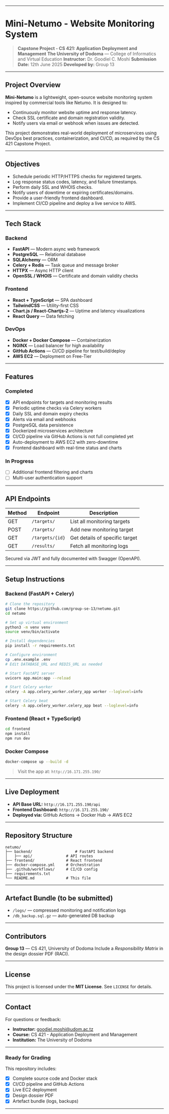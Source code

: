 
---

#  Mini-Netumo - Website Monitoring System

> **Capstone Project - CS 421: Application Deployment and Management**
> **The University of Dodoma** — College of Informatics and Virtual Education
> **Instructor:** Dr. Goodiel C. Moshi
> **Submission Date:** 12th June 2025
> **Developed by:** Group 13

---

## Project Overview

**Mini-Netumo** is a lightweight, open-source website monitoring system inspired by commercial tools like Netumo. It is designed to:

* Continuously monitor website uptime and response latency.
* Check SSL certificate and domain registration validity.
* Notify users via email or webhook when issues are detected.

This project demonstrates real-world deployment of microservices using DevOps best practices, containerization, and CI/CD, as required by the CS 421 Capstone Project.

---

## Objectives

* Schedule periodic HTTP/HTTPS checks for registered targets.
* Log response status codes, latency, and failure timestamps.
* Perform daily SSL and WHOIS checks.
* Notify users of downtime or expiring certificates/domains.
* Provide a user-friendly frontend dashboard.
* Implement CI/CD pipeline and deploy a live service to AWS.

---

## Tech Stack

### Backend

* **FastAPI** — Modern async web framework
* **PostgreSQL** — Relational database
* **SQLAlchemy** — ORM
* **Celery + Redis** — Task queue and message broker
* **HTTPX** — Async HTTP client
* **OpenSSL / WHOIS** — Certificate and domain validity checks

### Frontend

* **React + TypeScript** — SPA dashboard
* **TailwindCSS** — Utility-first CSS
* **Chart.js / React-Chartjs-2** — Uptime and latency visualizations
* **React Query** — Data fetching

### DevOps

* **Docker + Docker Compose** — Containerization
* **NGINX** — Load balancer for high availability
* **GitHub Actions** — CI/CD pipeline for test/build/deploy
* **AWS EC2** — Deployment on Free-Tier

---

## Features

### Completed

* [x] API endpoints for targets and monitoring results
* [x] Periodic uptime checks via Celery workers
* [x] Daily SSL and domain expiry checks
* [x] Alerts via email and webhooks
* [x] PostgreSQL data persistence
* [x] Dockerized microservices architecture
* [x] CI/CD pipeline via GitHub Actions is not full completed yet
* [x] Auto-deployment to AWS EC2 with zero-downtime
* [x] Frontend dashboard with real-time status and charts

### In Progress

* [ ] Additional frontend filtering and charts
* [ ] Multi-user authentication support

---

## API Endpoints

| Method | Endpoint        | Description                    |
| ------ | --------------- | ------------------------------ |
| GET    | `/targets/`     | List all monitoring targets    |
| POST   | `/targets/`     | Add new monitoring target      |
| GET    | `/targets/{id}` | Get details of specific target |
| GET    | `/results/`     | Fetch all monitoring logs      |

Secured via JWT and fully documented with Swagger (OpenAPI).

---

##  Setup Instructions

### Backend (FastAPI + Celery)

```bash
# Clone the repository
git clone https://github.com/group-se-13/netumo.git
cd netumo

# Set up virtual environment
python3 -m venv venv
source venv/bin/activate

# Install dependencies
pip install -r requirements.txt

# Configure environment
cp .env.example .env
# Edit DATABASE_URL and REDIS_URL as needed

# Start FastAPI server
uvicorn app.main:app --reload

# Start Celery worker
celery -A app.celery_worker.celery_app worker --loglevel=info

# Start Celery beat
celery -A app.celery_worker.celery_app beat --loglevel=info
```

### Frontend (React + TypeScript)

```bash
cd frontend
npm install
npm run dev
```

### Docker Compose

```bash
docker-compose up --build -d
```

> Visit the app at: `http://16.171.255.190/`

---

## Live Deployment

* **API Base URL:** `http://16.171.255.190/api`
* **Frontend Dashboard:** `http://16.171.255.190/`
* **Deployed via:** GitHub Actions → Docker Hub → AWS EC2

---

## Repository Structure

```plaintext
netumo/
├── backend/                   # FastAPI backend
│   ├── api/               # API routes
├── frontend/              # React frontend
├── docker-compose.yml     # Orchestration
├── .github/workflows/     # CI/CD config
├── requirements.txt
└── README.md              # This file
```

---

## Artefact Bundle (to be submitted)

* `/logs/` — compressed monitoring and notification logs
* `/db_backup.sql.gz` — auto-generated DB backup

---

## Contributors

**Group 13** — CS 421, University of Dodoma
Include a *Responsibility Matrix* in the design dossier PDF (RACI).

---

## License

This project is licensed under the **MIT License**. See `LICENSE` for details.

---

##  Contact

For questions or feedback:

*  **Instructor:** [goodiel.moshi@udom.ac.tz](mailto:goodiel.moshi@udom.ac.tz)
*  **Course:** CS 421 - Application Deployment and Management
*  **Institution:** The University of Dodoma

---

###  Ready for Grading

This repository includes:

* [x] Complete source code and Docker stack
* [x] CI/CD pipeline and GitHub Actions
* [x] Live EC2 deployment
* [x] Design dossier PDF
* [x] Artefact bundle (logs, backups)

---

